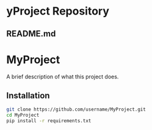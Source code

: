 # yProject Repository

## README.md
# MyProject

A brief description of what this project does.

## Installation
```bash
git clone https://github.com/username/MyProject.git
cd MyProject
pip install -r requirements.txt
